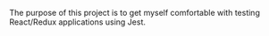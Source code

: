 The purpose of this project is to get myself comfortable with testing React/Redux applications using Jest.
